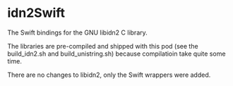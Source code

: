 # idn2Swift

The Swift bindings for the GNU libidn2 C library.

The libraries are pre-compiled and shipped with this pod (see the build_idn2.sh and build_unistring.sh) because compilatioin take quite some time.

There are no changes to libidn2, only the Swift wrappers were added.
